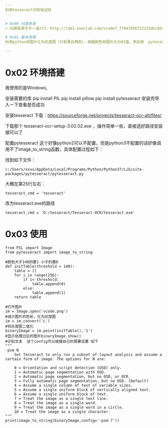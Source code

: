 ```yaml
---
利用tesseract识别验证码
​---

# 0x00 问题来源 
> 问题来源于于一道ctf，http://lab1.xseclab.com/vcode7_f7947d56f22133dbc85dda4f28530268/index.php​

# 0x01 基本原理
利用python将图片化为灰度图（只有黑白两色），根据颜色将图片化为01值，然后用  pytesseract 模块识别，这个模块Windows下需要安装tesseract支持。

---
```

# 0x02 环境搭建
我使用的是Windows,

安装需要的库
pip install PIL
pip install pillow
pip install pytesseract
安装完导入一下查看是否成功

安装tesseract
下载：https://sourceforge.net/projects/tesseract-ocr-alt/files/​

下载那个 tesseract-ocr-setup-3.02.02.exe ，操作简单一些，直接选好路径安装据可以了

配置pytesseract
这个好像python2可以不配置，但是python3不配置的话好像调用不了image_to_string函数，具体配置过程如下：

找到如下文件：

`c:/Users/xxxx/AppData/Local/Programs/Python/Python37/Lib/site-packages/pytesseract/pytesseract.py`

大概在第25行左右：

`tesseract_cmd = 'tesseract'`

改为tesseract.exe的路径

`tesseract_cmd = 'D:/tesseract/Tesseract-OCR/tesseract.exe'`

# 0x03 使用
```
from PIL import Image
from pytesseract import image_to_string

#颜色大于140的置1 小于的置0
def initTable(threshold = 140):
    table = []
    for i in range(256):
        if i< threshold:
            table.append(0)
        else:
            table.append(1)
    return table

#打开图片
im = Image.open('vcode.png')
#减少图片的色彩，化为灰度图
im = im.convert('L')
#将灰度图二值化
binaryImage = im.point(initTable(),'1')
#显示处理过后的图片binaryImage.show()
#识别文本  这个config可以根据自己的需要设置 如下
"""
-psm N
    Set Tesseract to only run a subset of layout analysis and assume a certain form of image. The options for N are:

    0 = Orientation and script detection (OSD) only.
    1 = Automatic page segmentation with OSD.
    2 = Automatic page segmentation, but no OSD, or OCR.
    3 = Fully automatic page segmentation, but no OSD. (Default)
    4 = Assume a single column of text of variable sizes.
    5 = Assume a single uniform block of vertically aligned text.
    6 = Assume a single uniform block of text.
    7 = Treat the image as a single text line.
    8 = Treat the image as a single word.
    9 = Treat the image as a single word in a circle.
    10 = Treat the image as a single character.
"""
print(image_to_string(binaryImage,config='-psm 7'))
```

